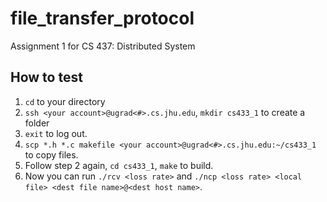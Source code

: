 file_transfer_protocol
======================

Assignment 1 for CS 437: Distributed System

## How to test

1. `cd` to your directory
2. `ssh <your account>@ugrad<#>.cs.jhu.edu`, `mkdir cs433_1` to create a folder
3. `exit` to log out.
4. `scp *.h *.c makefile <your account>@ugrad<#>.cs.jhu.edu:~/cs433_1` to copy files.
5. Follow step 2 again, `cd cs433_1`, `make` to build.
6. Now you can run `./rcv <loss rate>` and `./ncp <loss rate> <local file> <dest file name>@<dest host name>`.
